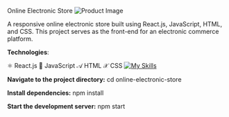 Online Electronic Store
![Product Image](https://i.imgur.com/JRsK0d9.jpg)


A responsive online electronic store built using React.js, JavaScript, HTML, and CSS. This project serves as the front-end for an electronic commerce platform.

**Technologies**:

:atom_symbol: React.js
:rocket: JavaScript
&#119964; HTML
&#119987; CSS
[![My Skills](https://skillicons.dev/icons?i=react,js,html,css)](https://skillicons.dev)

**Navigate to the project directory:**
cd online-electronic-store



**Install dependencies:**
npm install


**Start the development server:**
npm start



